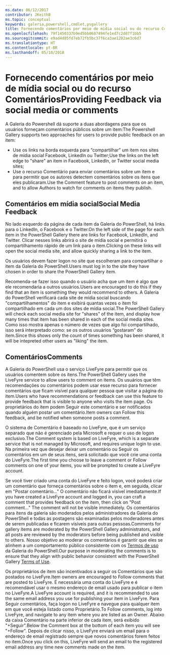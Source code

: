 ```yaml
---
ms.date: 06/12/2017
contributor: JKeithB
ms.topic: conceptual
keywords: galeria,powershell,cmdlet,psgallery
title: Fornecendo comentários por meio de mídia social ou do recurso Comentários
ms.openlocfilehash: 79f1450337b9ed5bb0687494fe1ed7c2d87f1bb5
ms.sourcegitcommit: e9ad4d85fd7eb72fb5bc37f6ca3ae1282ae3c6d7
ms.translationtype: HT
ms.contentlocale: pt-BR
ms.lasthandoff: 05/10/2018
---
```

# <a name="providing-feedback-via-social-media-or-comments"></a><span data-ttu-id="d7209-103">Fornecendo comentários por meio de mídia social ou do recurso Comentários</span><span class="sxs-lookup"><span data-stu-id="d7209-103">Providing Feedback via social media or comments</span></span>

<span data-ttu-id="d7209-104">A Galeria do Powershell dá suporte a duas abordagens para que os usuários forneçam comentários públicos sobre um item:</span><span class="sxs-lookup"><span data-stu-id="d7209-104">The Powershell Gallery supports two approaches for users to provide public feedback on an item:</span></span>

- <span data-ttu-id="d7209-105">Use os links na borda esquerda para “compartilhar” um item nos sites de mídia social Facebook, LinkedIn ou Twitter;</span><span class="sxs-lookup"><span data-stu-id="d7209-105">Use the links on the left edge to "share" an item in Facebook, LinkedIn, or Twitter social media sites;</span></span>
- <span data-ttu-id="d7209-106">Use o recurso Comentário para enviar comentários sobre um item e para permitir que os autores detectem comentários sobre os itens que eles publicaram.</span><span class="sxs-lookup"><span data-stu-id="d7209-106">Use the Comment feature to post comments on an item, and to allow Authors to watch for comments on items they publish.</span></span>

## <a name="social-media-feedback"></a><span data-ttu-id="d7209-107">Comentários em mídia social</span><span class="sxs-lookup"><span data-stu-id="d7209-107">Social Media Feedback</span></span>

<span data-ttu-id="d7209-108">No lado esquerdo da página de cada item da Galeria do PowerShell, há links para o LinkedIn, o Facebook e o Twitter.</span><span class="sxs-lookup"><span data-stu-id="d7209-108">On the left side of the page for each item in the PowerShell Gallery there are links for Facebook, LinkedIn, and Twitter.</span></span>
<span data-ttu-id="d7209-109">Clicar nesses links abrirá o site de mídia social e permitirá o compartilhamento rápido de um link para o item.</span><span class="sxs-lookup"><span data-stu-id="d7209-109">Clicking on these links will open the social media site, and allow quickly sharing a link to the item.</span></span>

<span data-ttu-id="d7209-110">Os usuários devem fazer logon no site que escolheram para compartilhar o item da Galeria do PowerShell.</span><span class="sxs-lookup"><span data-stu-id="d7209-110">Users must log in to the site they have chosen in order to share the PowerShell Gallery item.</span></span>

<span data-ttu-id="d7209-111">Recomenda-se fazer isso quando o usuário acha que um item é algo que ele recomendaria a outros usuários.</span><span class="sxs-lookup"><span data-stu-id="d7209-111">Users are encouraged to do this if they find that an item is something they would recommend to others.</span></span>
<span data-ttu-id="d7209-112">A Galeria do PowerShell verificará cada site de mídia social buscando "compartilhamentos" do item e exibirá quantas vezes o item foi compartilhado em cada um dos sites de mídia social.</span><span class="sxs-lookup"><span data-stu-id="d7209-112">The PowerShell Gallery will check each social media site for "shares" of the item, and display how many times that item has been shared in each of the social media sites.</span></span>
<span data-ttu-id="d7209-113">Como isso mostra apenas o número de vezes que algo foi compartilhado, isso será interpretado como: se os outros usuários “gostaram” do item.</span><span class="sxs-lookup"><span data-stu-id="d7209-113">Since this shows only the count of times something has been shared, it will be intepreted other users as "liking" the item.</span></span>


## <a name="comments"></a><span data-ttu-id="d7209-114">Comentários</span><span class="sxs-lookup"><span data-stu-id="d7209-114">Comments</span></span>

<span data-ttu-id="d7209-115">A Galeria do PowerShell usa o serviço LiveFyre para permitir que os usuários comentem sobre os itens.</span><span class="sxs-lookup"><span data-stu-id="d7209-115">The PowerShell Gallery uses the LiveFyre service to allow users to comment on items.</span></span>
<span data-ttu-id="d7209-116">Os usuários que têm recomendações ou comentários podem usar esse recurso para fornecer comentários que ficam visível para qualquer pessoa que visitar a página do item.</span><span class="sxs-lookup"><span data-stu-id="d7209-116">Users who have recommendations or feedback can use this feature to provide feedback that is visible to anyone who visits the item page.</span></span>
<span data-ttu-id="d7209-117">Os proprietários do item podem Seguir este comentário e ser notificados quando alguém postar um comentário.</span><span class="sxs-lookup"><span data-stu-id="d7209-117">Item owners can Follow this feedback, and be notified when someone posts a comment.</span></span>

<span data-ttu-id="d7209-118">O sistema de Comentário é baseado no LiveFyre, que é um serviço separado que não é gerenciado pela Microsoft e requer o uso de logon exclusivo.</span><span class="sxs-lookup"><span data-stu-id="d7209-118">The Comment system is based on LiveFyre, which is a separate service that is not managed by Microsoft, and requires unique login to use.</span></span>
<span data-ttu-id="d7209-119">Na primeira vez que desejar deixar um comentário ou Seguir os comentários em um de seus itens, será solicitado que você crie uma conta do LiveFyre.</span><span class="sxs-lookup"><span data-stu-id="d7209-119">The first time you choose to leave a comment or Follow comments on one of your items, you will be prompted to create a LiveFyre account.</span></span>

<span data-ttu-id="d7209-120">Se você tiver criado uma conta do LiveFyre e feito logon, você poderá criar um comentário que forneça comentários sobre o item e, em seguida, clicar em "Postar comentário..." O comentário não ficará visível imediatamente.</span><span class="sxs-lookup"><span data-stu-id="d7209-120">If you have created a LiveFyre account and logged in, you can craft a comment that provides feedback on the item, then click on "Post comment..." The comment will not be visible immediately.</span></span>
<span data-ttu-id="d7209-121">Os comentários para itens da galeria são moderados pelos administradores da Galeria do PowerShell e todas as postagens são examinadas pelos moderadores antes de serem publicadas e ficarem visíveis para outras pessoas.</span><span class="sxs-lookup"><span data-stu-id="d7209-121">Comments for gallery items are moderated by the PowerShell Gallery administrators, and all posts are reviewed by the moderators before being published and visible to others.</span></span>
<span data-ttu-id="d7209-122">Nosso objetivo ao moderar os comentários é garantir que eles se alinhem a um comportamento público consistente com os [Termos de uso](https://www.powershellgallery.com/policies/Terms) da Galeria do PowerShell.</span><span class="sxs-lookup"><span data-stu-id="d7209-122">Our purpose in moderating the comments is to ensure that they align with public behavior consistent with the PowerShell Gallery [Terms of Use](https://www.powershellgallery.com/policies/Terms).</span></span>

<span data-ttu-id="d7209-123">Os proprietários de item são incentivados a seguir os Comentários que são postados no LiveFyre.</span><span class="sxs-lookup"><span data-stu-id="d7209-123">Item owners are encouraged to Follow comments that are posted to LiveFyre.</span></span>
<span data-ttu-id="d7209-124">É necessária uma conta do LiveFyre e é recomendável usar o mesmo endereço de email usado para publicar o item no LiveFyre.</span><span class="sxs-lookup"><span data-stu-id="d7209-124">A LiveFyre account is required, and it is recommended to use the same email address you use for publishing your item in LiveFyre.</span></span>
<span data-ttu-id="d7209-125">Para Seguir comentários, faça logon no LiveFyre e navegue para qualquer item em que você esteja listado como Proprietário.</span><span class="sxs-lookup"><span data-stu-id="d7209-125">To Follow comments, log into LiveFyre, and navigate to any item where you are listed as an Owner.</span></span>
<span data-ttu-id="d7209-126">Abaixo da caixa Comentário na parte inferior de cada item, será exibido "+Seguir".</span><span class="sxs-lookup"><span data-stu-id="d7209-126">Below the Comment box at the bottom of each item you will see "+Follow".</span></span>
<span data-ttu-id="d7209-127">Depois de clicar nisso, o LiveFyre enviará um email para o endereço de email registrado sempre que novos comentários forem feitos no item.</span><span class="sxs-lookup"><span data-stu-id="d7209-127">Once you click on this, LiveFyre will send an email to the registered email address any time new comments made on the item.</span></span>